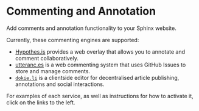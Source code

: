 # Commenting and Annotation

Add comments and annotation functionality to your Sphinx website.

Currently, these commenting engines are supported:

- [Hypothes.is](https://hypothes.is/) provides a web overlay that allows you to annotate and comment collaboratively.
- [utteranc.es](https://utteranc.es/) is a web commenting system that uses GitHub Issues to store and manage comments.
- [`dokie.li`](https://dokie.li/) is a clientside editor for decentralised article publishing, annotations and social interactions.

For examples of each service, as well as instructions for how to activate it,
click on the links to the left.
